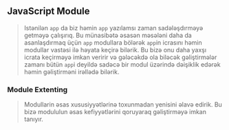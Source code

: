 ## JavaScript Module
> Istənilən `app` da biz həmin `app` yazılamsı zaman sadələşdırməyə getməyə çalışırıq. Bu münasibətə əsasən məsələni daha da asanlaşdırmaq üçün `app` modullara bölərək `app`in icrasını həmin modullar vastəsi ilə həyata keçirə bilərik. Bu bizə onu daha yaxşı icrata keçirməyə imkan veririr və gələcəkdə ola biləcək gəliştirmələr zamanı bütün `app`i deyildə sadəcə bir modul üzərində dəişiklik edərək həmin gəliştirməni irəllədə bilərik.
### Module Extenting
> Modullarin əsas xususiyyətlərinə toxunmadan yenisini əlavə edirik. Bu bizə modululun əsas kefiyyətlərini qoruyaraq gəliştirməyə imkan tanıyır.